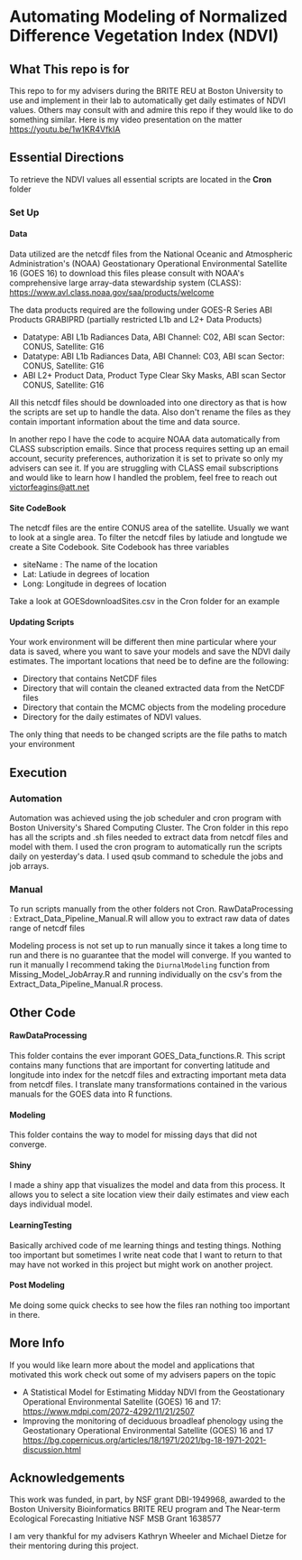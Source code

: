 # Automating Modeling of Normalized Difference Vegetation Index (NDVI)

## What This repo is for
This repo to for my advisers during the BRITE REU at Boston University to use and implement in their lab to automatically get daily estimates of NDVI values. Others may consult with and admire this repo if they would like to do something similar. Here is my video presentation on the matter https://youtu.be/1w1KR4VfkIA 

## Essential Directions
To retrieve the NDVI values all essential scripts are located in the **Cron** folder

### Set Up
#### Data
Data utilized are the netcdf files from the National Oceanic and Atmospheric Administration's (NOAA) Geostationary Operational Environmental Satellite 16 (GOES 16) to download this files please consult with NOAA's comprehensive large array-data stewardship system (CLASS): https://www.avl.class.noaa.gov/saa/products/welcome

The data products required are the following under GOES-R Series ABI Products GRABIPRD (partially restricted L1b and L2+ Data Products) 
- Datatype: ABI L1b Radiances Data, ABI Channel: C02, ABI scan Sector: CONUS, Satellite: G16
- Datatype: ABI L1b Radiances Data, ABI Channel: C03, ABI scan Sector: CONUS, Satellite: G16
- ABI L2+ Product Data, Product Type Clear Sky Masks, ABI scan Sector CONUS, Satellite: G16

All this netcdf files should be downloaded into one directory as that is how the scripts are set up to handle the data.
Also don't rename the files as they contain important information about the time and data source.

In another repo I have the code to acquire NOAA data automatically from CLASS subscription emails. Since that process requires setting up an email account, security preferences, authorization it is set to private so only my advisers can see it. If you are struggling with CLASS email subscriptions and would like to learn how I handled the problem, feel free to reach out victorfeagins@att.net

#### Site CodeBook
The netcdf files are the entire CONUS area of the satellite. Usually we want to look at a single area. To filter the netcdf files by latiude and longtude we create a Site Codebook. Site Codebook has three variables
- siteName : The name of the location 
- Lat: Latiude in degrees of location
- Long: Longitude in degrees of location

Take a look at GOESdownloadSites.csv in the Cron folder for an example

#### Updating Scripts
Your work environment will be different then mine particular where your data is saved, where you want to save your models and save the NDVI daily estimates. The important locations that need be to define are the following:
- Directory that contains NetCDF files
- Directory that will contain the cleaned extracted data from the NetCDF files
- Directory that contain the MCMC objects from the modeling procedure
- Directory for the daily estimates of NDVI values. 

The only thing that needs to be changed scripts are the file paths to match your environment

## Execution 
### Automation
Automation was achieved using the job scheduler and cron program with Boston University's Shared Computing Cluster.
The Cron folder in this repo has all the scripts and .sh files needed to extract data from netcdf files and model with them. I used the cron program to automatically run the scripts daily on yesterday's data. I used qsub command to schedule the jobs and job arrays.

### Manual
To run scripts manually from the other folders not Cron.
RawDataProcessing : Extract_Data_Pipeline_Manual.R will allow you to extract raw data of dates range of netcdf files

Modeling process is not set up to run manually since it takes a long time to run and there is no guarantee that the model will converge. If you wanted to run it manually I recommend taking the `DiurnalModeling` function from Missing_Model_JobArray.R and running individually on the csv's from the Extract_Data_Pipeline_Manual.R process.

## Other Code
#### RawDataProcessing
This folder contains the ever imporant GOES_Data_functions.R. This script contains many functions that are important for converting latitude and longitude into index for the netcdf files and extracting important meta data from netcdf files. I translate many transformations contained in the various manuals for the GOES data into R functions.

#### Modeling
This folder contains the way to model for missing days that did not converge.

#### Shiny
I made a shiny app that visualizes the model and data from this process. It allows you to select a site location view their daily estimates and view each days individual model. 

#### LearningTesting
Basically archived code of me learning things and testing things. Nothing too important but sometimes I write neat code that I want to return to that may have not worked in this project but might work on another project.

#### Post Modeling
Me doing some quick checks to see how the files ran nothing too important in there.

## More Info 
If you would like learn more about the model and applications that motivated this work check out some of my advisers papers on the topic 
- A Statistical Model for Estimating Midday NDVI from the Geostationary Operational Environmental Satellite (GOES) 16 and 17: https://www.mdpi.com/2072-4292/11/21/2507
- Improving the monitoring of deciduous broadleaf phenology using the Geostationary Operational Environmental Satellite (GOES) 16 and 17 https://bg.copernicus.org/articles/18/1971/2021/bg-18-1971-2021-discussion.html

## Acknowledgements 
This work was funded, in part, by NSF grant DBI-1949968, awarded to the Boston University Bioinformatics BRITE REU program and The Near-term Ecological Forecasting Initiative NSF MSB Grant 1638577

I am very thankful for my advisers Kathryn Wheeler and Michael Dietze for their mentoring during this project.

